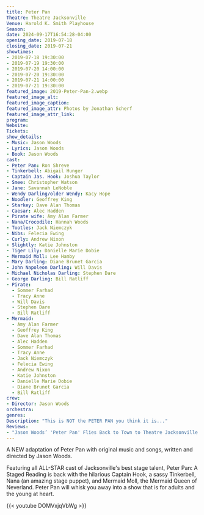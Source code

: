 ```yaml
---
title: Peter Pan
Theatre: Theatre Jacksonville
Venue: Harold K. Smith Playhouse
Season: 
date: 2024-09-17T16:54:28-04:00
opening_date: 2019-07-18
closing_date: 2019-07-21
showtimes:
- 2019-07-18 19:30:00
- 2019-07-19 19:30:00
- 2019-07-20 14:00:00
- 2019-07-20 19:30:00
- 2019-07-21 14:00:00
- 2019-07-21 19:30:00
featured_image: 2019-Peter-Pan-2.webp
featured_image_alt: 
featured_image_caption: 
featured_image_attr: Photos by Jonathan Scherf
featured_image_attr_link: 
program:
Website: 
Tickets: 
show_details: 
- Music: Jason Woods
- Lyrics: Jason Woods
- Book: Jason Woods
cast:
- Peter Pan: Ron Shreve
- Tinkerbell: Abigail Hunger
- Captain Jas. Hook: Joshua Taylor
- Smee: Christopher Watson
- Jane: Savannah LeNoble
- Wendy Darling/older Wendy: Kacy Hope
- Noodler: Geoffrey King
- Starkey: Dave Alan Thomas
- Caesar: Alec Hadden
- Pirate wife: Amy Alan Farmer
- Nana/Crocodile: Hannah Woods
- Tootles: Jack Niemczyk
- Nibs: Felecia Ewing
- Curly: Andrew Nixon
- Slightly: Katie Johnston
- Tiger Lily: Danielle Marie Dobie
- Mermaid Moll: Lee Hamby
- Mary Darling: Diane Brunet Garcia
- John Napoleon Darling: Will Davis
- Michael Nicholas Darling: Stephen Dare
- George Darling: Bill Ratliff
- Pirate:
  - Sommer Farhad
  - Tracy Anne
  - Will Davis
  - Stephen Dare
  - Bill Ratliff
- Mermaid:
  - Amy Alan Farmer
  - Geoffrey King
  - Dave Alan Thomas
  - Alec Hadden
  - Sommer Farhad
  - Tracy Anne
  - Jack Niemczyk
  - Felecia Ewing
  - Andrew Nixon
  - Katie Johnston
  - Danielle Marie Dobie
  - Diane Brunet Garcia
  - Bill Ratliff
crew:
- Director: Jason Woods
orchestra:
genres: 
Description: "This is NOT the PETER PAN you think it is..."
Reviews:
- "Jason Woods’ 'Peter Pan' Flies Back to Town to Theatre Jacksonville Stage | Folio Weekly": https://folioweekly.com/staging/2019/07/17/jason-woods-peter-pan-theatre-jacksonville/
---
```

A NEW adaptation of Peter Pan with original music and songs, written and directed by Jason Woods.

Featuring all ALL-STAR cast of Jacksonville's best stage talent, Peter Pan: A Staged Reading is back with the hilarious Captain Hook, a sassy Tinkerbell, Nana (an amazing stage puppet), and Mermaid Moll, the Mermaid Queen of Neverland. Peter Pan will whisk you away into a show that is for adults and the young at heart.

{{< youtube DOMVxjqVbWg >}}